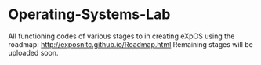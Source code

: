 # Operating-Systems-Lab
All functioning codes of various stages to in creating eXpOS using the roadmap: http://exposnitc.github.io/Roadmap.html
Remaining stages will be uploaded soon.
